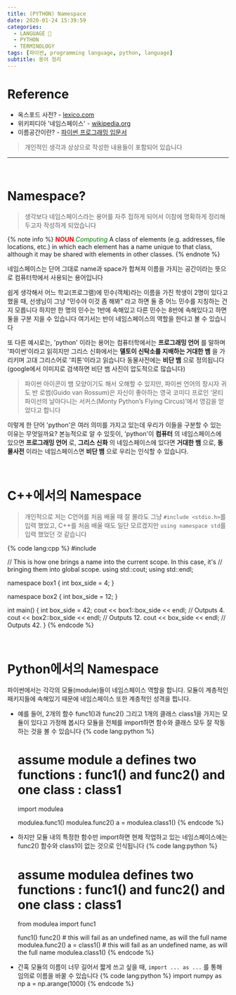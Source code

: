 ```yaml
---
title: (PYTHON) Namespace
date: 2020-01-24 15:39:59
categories:
  - LANGUAGE 🚀
  - PYTHON
  - TERMINOLOGY
tags: [파이썬, programming language, python, language]
subtitle: 용어 정리
---
```


# Reference

- 옥스포드 사전? - [lexico.com](https://www.lexico.com/definition/namespace)
- 위키피디아 '네임스페이스' - [wikipedia.org](https://en.wikipedia.org/wiki/Namespace)
- 이름공간이란? - [파이썬 프로그래밍 입문서](https://python.bakyeono.net/chapter-8-3.html)

> 개인적인 생각과 상상으로 작성한 내용들이 포함되어 있습니다

---

</br>

# Namespace?

> 생각보다 네임스페이스라는 용어를 자주 접하게 되어서 이참에 명확하게 정리해두고자 작성하게 되었습니다

{% note info %}
<strong style="color:red">NOUN</strong>
<span style="color:green">_Computing_</span>
A class of elements (e.g. addresses, file locations, etc.) in which each element has a name unique to that class, although it may be shared with elements in other classes.
{% endnote %}

네임스페이스는 단어 그대로 name과 space가 합쳐져 이름을 가지는 공간이라는 뜻으로 컴퓨터학에서 사용되는 용어입니다

쉽게 생각해서 어느 학교(프로그램)에 민수(객체)라는 이름을 가진 학생이 2명이 있다고 했을 때,
선생님이 그냥 "민수야 이것 좀 해봐" 라고 하면 둘 중 어느 민수를 지칭하는 건지 모릅니다
하지만 한 명의 민수는 1반에 속해있고 다른 민수는 8반에 속해있다고 하면 둘을 구분 지을 수 있습니다
여기서는 반이 네임스페이스의 역할을 한다고 볼 수 있습니다

또 다른 예시로는,
'python' 이라는 용어는 컴퓨터학에서는 **프로그래밍 언어** 를 말하며 '파이썬'이라고 읽히지만
그리스 신화에서는 **델토이 신탁소를 지배하는 거대한 뱀** 을 가리키며 고대 그리스어로 '피톤'이라고 읽습니다
동물사전에는 **비단 뱀** 으로 정의됩니다 (google에서 이미지로 검색하면 비단 뱀 사진이 압도적으로 많습니다)

> 파이썬 아이콘이 뱀 모양이기도 해서 오해할 수 있지만, 파이썬 언어의 창시자 귀도 반 로썸(Guido van Rossum)은 자신이 좋아하는 영국 코미디 프로인 ‘몬티 파이선의 날아다니는 서커스(Monty Python’s Flying Circus)’에서 영감을 얻었다고 합니다

이렇게 한 단어 'python'은 여러 의미를 가지고 있는데 우리가 이들을 구분할 수 있는 이유는 무엇일까요?
본능적으로 알 수 있듯이, 'python'이 **컴퓨터** 의 네임스페이스에 있으면 **프로그래밍 언어** 로,
**그리스 신화** 의 네임스페이스에 있다면 **거대한 뱀** 으로, **동물사전** 이라는 네임스페이스면 **비단 뱀** 으로
우리는 인식할 수 있습니다.

</br>

# C++에서의 Namespace

> 개인적으로 저는 C언어를 처음 배울 때 잘 몰라도 그냥 `#include <stdio.h>`를 입력 했었고,
> C++를 처음 배울 때도 일단 모르겠지만 `using namespace std`를 입력 했었던 것 같습니다

{% code lang:cpp %}
#include <iostream>

// This is how one brings a name into the current scope. In this case, it's
// bringing them into global scope.
using std::cout;
using std::endl;

namespace box1 {
int box_side = 4;
}

namespace box2 {
int box_side = 12;
}

int main() {
int box_side = 42;
cout << box1::box_side << endl; // Outputs 4.
cout << box2::box_side << endl; // Outputs 12.
cout << box_side << endl; // Outputs 42.
} {% endcode %}

</br>

# Python에서의 Namespace

파이썬에서는 각각의 모듈(module)들이 네임스페이스 역할을 합니다.
모듈이 계층적인 패키지들에 속해있기 때문에 네임스페이스 또한 계층적인 성격을 띕니다.

- 예를 들어, 2개의 함수 func1()과 func2() 그리고 1개의 클래스 class1을 가지는 모듈이 있다고 가정해 봅시다
  모듈을 전체를 import하면 함수와 클래스 모두 잘 작동하는 것을 볼 수 있습니다
  {% code lang:python %}

  # assume module a defines two functions : func1() and func2() and one class : class1

  import modulea

  modulea.func1()
  modulea.func2()
  a = modulea.class1() {% endcode %}

- 하지만 모듈 내의 특정한 함수만 import하면 현제 작업하고 있는 네임스페이스에는 func2() 함수와 class1이 없는 것으로 인식됩니다
  {% code lang:python %}

  # assume modulea defines two functions : func1() and func2() and one class : class1

  from modulea import func1

  func1()
  func2() # this will fail as an undefined name, as will the full name modulea.func2()
  a = class1() # this will fail as an undefined name, as will the full name modulea.class1() {% endcode %}

- 간혹 모듈의 이름이 너무 길어서 짧게 쓰고 싶을 때, `import ... as ...` 를 통해 임의로 이름을 바꿀 수 있습니다
  {% code lang:python %}
  import numpy as np
  a = np.arange(1000) {% endcode %}
